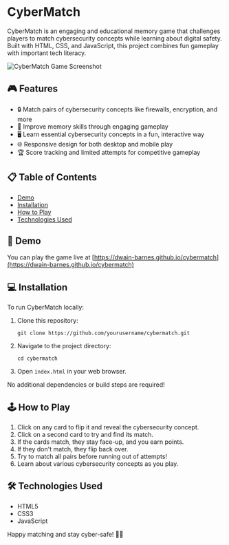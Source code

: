 # CyberMatch

CyberMatch is an engaging and educational memory game that challenges players to match cybersecurity concepts while learning about digital safety. Built with HTML, CSS, and JavaScript, this project combines fun gameplay with important tech literacy.

![CyberMatch Game Screenshot](img/screenshot.png)

## 🎮 Features

- 🔒 Match pairs of cybersecurity concepts like firewalls, encryption, and more
- 🧠 Improve memory skills through engaging gameplay
- 🖥️ Learn essential cybersecurity concepts in a fun, interactive way
- 🌐 Responsive design for both desktop and mobile play
- 🏆 Score tracking and limited attempts for competitive gameplay

## 📋 Table of Contents

- [Demo](#demo)
- [Installation](#installation)
- [How to Play](#how-to-play)
- [Technologies Used](#technologies-used)

## 🚀 Demo

You can play the game live at [https://dwain-barnes.github.io/cybermatch](https://dwain-barnes.github.io/cybermatch)

## 💻 Installation

To run CyberMatch locally:

1. Clone this repository:
   ```
   git clone https://github.com/yourusername/cybermatch.git
   ```
2. Navigate to the project directory:
   ```
   cd cybermatch
   ```
3. Open `index.html` in your web browser.

No additional dependencies or build steps are required!

## 🕹️ How to Play

1. Click on any card to flip it and reveal the cybersecurity concept.
2. Click on a second card to try and find its match.
3. If the cards match, they stay face-up, and you earn points.
4. If they don't match, they flip back over.
5. Try to match all pairs before running out of attempts!
6. Learn about various cybersecurity concepts as you play.

## 🛠️ Technologies Used

- HTML5
- CSS3
- JavaScript

Happy matching and stay cyber-safe! 🔐🎉
